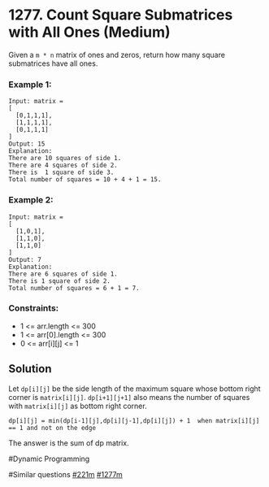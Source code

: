 # 1277. Count Square Submatrices with All Ones (Medium)

Given a `m * n` matrix of ones and zeros, return how many square submatrices have all ones.

### Example 1:
```
Input: matrix =
[
  [0,1,1,1],
  [1,1,1,1],
  [0,1,1,1]
]
Output: 15
Explanation: 
There are 10 squares of side 1.
There are 4 squares of side 2.
There is  1 square of side 3.
Total number of squares = 10 + 4 + 1 = 15.
```

### Example 2:
```
Input: matrix = 
[
  [1,0,1],
  [1,1,0],
  [1,1,0]
]
Output: 7
Explanation: 
There are 6 squares of side 1.  
There is 1 square of side 2. 
Total number of squares = 6 + 1 = 7.
```

### Constraints:
- 1 <= arr.length <= 300
- 1 <= arr[0].length <= 300
- 0 <= arr[i][j] <= 1

## Solution
Let `dp[i][j]` be the side length of the maximum square whose bottom right corner is `matrix[i][j]`.
`dp[i+1][j+1]` also means the number of squares with `matrix[i][j]` as bottom right corner.

`dp[i][j] = min(dp[i-1][j],dp[i][j-1],dp[i][j]) + 1  when matrix[i][j] == 1 and not on the edge`

The answer is the sum of dp matrix.

#Dynamic Programming

#Similar questions [#221m](../p221m/README.md) [#1277m](../pr1277m/README.md)
